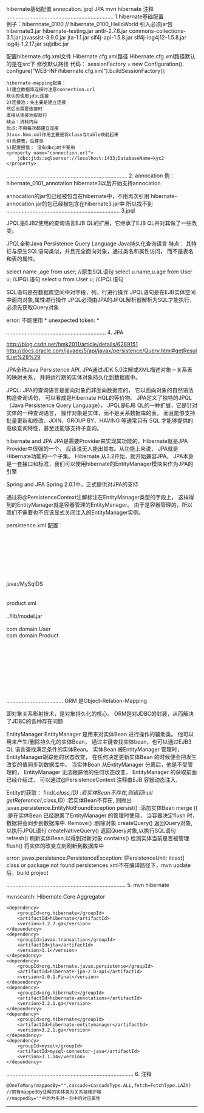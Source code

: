 hibernate基础配置 
annocation. 
jpql JPA
mvn hibernate
注释
......................................................................
1.hibernate基础配置  
     例子：hibernnate_0100 // hibernate_0100_HelloWorld
     引入必须jar包
	hibernate3.jar
	hibernate-testing.jar
	antlr-2.7.6.jar
	commons-collections-3.1.jar
	javassist-3.9.0.jar
	jta-1.1.jar
	slf4j-api-1.5.8.jar
	slf4j-log4j12-1.5.8.jar
	log4j-1.2.17.jar
	sqljdbc.jar


配置hibernate.cfg.xml文件 
	Hibernate.cfg.xml路径
	Hibernate.cfg.xml路径默认的是在src下 
	修改默认路径
	代码：
	sessionFactory = new Configuration().
	configure("WEB-INF/hibernate.cfg.xml").buildSessionFactory(); 

	hibernate-mapping配置：
	1)建立数据库连接时注意connection.url
	默认的使用jdbc连接 
	2)连接池：先主要是建立连接
	然后当需要连接时
	直接从连接池取就行
	缺点：消耗内存
	优点:不用每次都建立连接     
	3)xxx.hbm.xml作用主要是将class与table映射起来
	4)先建表，后建类
	5)配置报错： 没有dbcp时不要用
	<property name="connection.url">
		jdbc:jtds:sqlserver://localhost:1433;DatabaseName=kyc2
	</property>

...............................................................................
2. annocation
  例：hibernate_0101_annotation 
  hibernate3以后开始支持annocation
  
  annocation的jar包已经被包含在hibernate中，不用再次引用
  hibernate-annocation.jar的包已经被包含在hibernate3.jar中
  所以找不到
..........................................................................
3.jpql

JPQL是EJB2使用的查询语言EJB QL的扩展，它继承了EJB QL并对其做了一些改变。

JPQL全称Java Persistence Query Language Java持久化查询语言
特点：
	其特征与原生SQL语句类似，并且完全面向对象，通过类名和属性访问，
	而不是表名和表的属性。


select name ,age from user; //原生SQL语句
select u.name,u.age from User u;  //JPQL语句
select u from User u;  //JPQL语句

SQL语句是在数据库空间中对字段，列，行进行操作
JPQL语句是在EJB实体空间中面向对象,属性进行操作
JPQL必须由JPA的JPQL解析器解析为SQL才能执行，必须先获取Query对象

error:	不能使用 *
		unexpected token: *

.................................................................
4. JPA

http://blog.csdn.net/hmk2011/article/details/6289151
http://docs.oracle.com/javaee/5/api/javax/persistence/Query.html#getResultList%28%29



JPA全称Java Persistence API.
	JPA通过JDK 5.0注解或XML描述对象－关系表的映射关系，
	并将运行期的实体对象持久化到数据库中。

JPQL:
	JPA的查询语言是面向对象而非面向数据库的，
	它以面向对象的自然语法构造查询语句，
	可以看成是Hibernate HQL的等价物。
	JPA定义了独特的JPQL（Java Persistence Query Language），
	JPQL是EJB QL的一种扩展，它是针对实体的一种查询语言，
	操作对象是实体，而不是关系数据库的表，
	而且能够支持批量更新和修改、JOIN、GROUP BY、HAVING 等通常只有 
	SQL 才能够提供的高级查询特性，甚至还能够支持子查询。

hibernate and JPA
	JPA是需要Provider来实现其功能的，Hibernate就是JPA Provider中很强的一个，
	应该说无人能出其右。从功能上来说，
JPA就是Hibernate功能的一个子集。
	Hibernate 从3.2开始，就开始兼容JPA。
	JPA本身是一套接口和标准，我们可以使用hibernate的EntityManager模块来作为JPA的引擎

Spring  and JPA 
	Spring 2.0.1中，正式提供对JPA的支持

通过将@PersistenceContext注解标注在EntityManager类型的字段上，
这样得到的EntityManager就是容器管理的EntityManager。
由于是容器管理的，所以我们不需要也不应该显式关闭注入的EntityManager实例。

persistence.xml 配置：
	<?xml version="1.0" encoding="UTF-8"?>   
	<persistence version="1.0"  
	xmlns:persistence="http://java.sun.com/xml/ns/persistence"  
	xmlns:xsi="http://www.w3.org/2001/XMLSchema-instance"  
	xsi:schemaLocation="http://java.sun.com/xml/ns/persistence persistence_1_0.xsd ">    
	<!--    
	     Name属性用于定义持久化单元的名字 (name必选,空值也合法);   
	     transaction-type 指定事务类型(可选)    
	-->  
	<persistence-unit name="unitName" transaction-type="JTA">    
	   <!-- 描述信息.(可选) -->  
	   <description> </description>    
	   <!-- javax.persistence.PersistenceProvider接口的一个实现类(可选) -->  
	   <provider>   </provider>    
	   <!-- Jta-data-source和 non-jta-data-source用于分别指定持久化提供商使用的JTA和/或non-JTA数据源的全局JNDI名称(可选) -->  
	   <jta-data-source>java:/MySqlDS</jta-data-source>  
	   <non-jta-data-source> </non-jta-data-source>    
	   <!-- 声明orm.xml所在位置.(可选) -->  
	   <mapping-file>product.xml</mapping-file>    
	   <!-- 以包含persistence.xml的jar文件为基准的相对路径,添加额外的jar文件.(可选) -->  
	   <jar-file>../lib/model.jar</jar-file>    
	   <!-- 显式列出实体类,在Java SE 环境中应该显式列出.(可选) -->  
	   <class>com.domain.User</class>  
	   <class>com.domain.Product</class>   
	   <!-- 声明是否扫描jar文件中标注了@Enity类加入到上下文.若不扫描,则如下:(可选) -->  
	   <exclude-unlisted-classes/>   
	   <!--   厂商专有属性(可选)   -->  
	   <properties>  
	    <!-- hibernate.hbm2ddl.auto= create-drop / create / update -->  
	    <property name="hibernate.hbm2ddl.auto" value="update" />  
	    <property name="hibernate.show_sql" value="true" />  
	   </properties>   
	</persistence-unit>   
	</persistence>
.....................................
ORM 是Object-Relation-Mapping

即对象关系影射技术，是对象持久化的核心。
ORM是对JDBC的封装，从而解决了JDBC的各种存在问题

EntityManager
EntityManager 是用来对实体Bean 进行操作的辅助类。
他可以用来产生/删除持久化的实体Bean，
通过主键查找实体bean，也可以通过EJB3 QL 语言查找满足条件的实体Bean。
实体Bean 被EntityManager 管理时，
EntityManager跟踪他的状态改变，
在任何决定更新实体Bean 的时候便会把发生改变的值同步到数据库中。
当实体Bean 从EntityManager 分离后，他是不受管理的，
EntityManager 无法跟踪他的任何状态改变。
EntityManager 的获取前面已经介绍过，
可以通过@PersistenceContext 注释由EJB 容器动态注入.

Entity的获取：
  find(*.class,ID) :若实体Bean不存在,则返回null
	getReference(*,class,ID) :若实体Bean不存在,
	则抛出javax.persistence.EntityNotFoundException
  persist() :添加实体Bean
  merge () :是在实体Bean 已经脱离了EntityManager 的管理时使用，
当容器决定flush 时，数据将会同步到数据库中.
  Remove() :删除对象
  createQuery() 返回Query对象,以执行JPQL语句
  createNativeQuery() 返回Query对象,以执行SQL语句
  refresh() 刷新实体Bean,以得到对新对象
  contains() 检测实体当前是否被管理
  flush() 将实体的改变立刻刷新到数据库中

error:
javax.persistence.PersistenceException: [PersistenceUnit: itcast] class or package not found
persistences.xml不在编译路径下，mvn update 后，build project


..............................................................................
5. mvn hibernate

mvnsearch:
Hibernate Core Aggregator

	<dependency>
		<groupId>org.hibernate</groupId>
		<artifactId>hibernate</artifactId>
		<version>3.2.7.ga</version>
	</dependency>
	<dependency>
		<groupId>javax.transaction</groupId>
		<artifactId>jta</artifactId>
		<version>1.1</version>
	</dependency>
	<dependency>
		<groupId>org.hibernate.javax.persistence</groupId>
		<artifactId>hibernate-jpa-2.0-api</artifactId>
		<version>1.0.1.Final</version>
	</dependency>
	<dependency>
		<groupId>org.hibernate</groupId>
		<artifactId>hibernate-annotations</artifactId>
		<version>3.2.1.ga</version>
	</dependency>
	<dependency>
		<groupId>org.hibernate</groupId>
		<artifactId>hibernate-entitymanager</artifactId>
		<version>3.2.1.ga</version>
	</dependency>
	<dependency>
		<groupId>mysql</groupId>
		<artifactId>mysql-connector-java</artifactId>
		<version>3.1.14</version>
	</dependency>

...................................................................................
6. 注释

    @OneToMany(mappedBy="",cascade=CascadeType.ALL,fetch=FetchType.LAZY)
    //拥有mappedBy注解的实体类为关系被维护端
    //mappedBy=""中的为多对一方中的对应属性


------------------------------------------------------------------------------------
  
